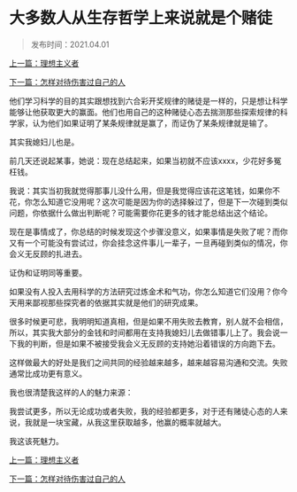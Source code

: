 # 大多数人从生存哲学上来说就是个赌徒

>发布时间：2021.04.01

[上一篇：理想主义者](/social/article71)

[下一篇：怎样对待伤害过自己的人](/social/article73)

他们学习科学的目的其实跟想找到六合彩开奖规律的赌徒是一样的，只是想让科学能够让他获取更大的赢面。他们也用自己的这种赌徒心态去揣测那些探索规律的科学家，认为他们如果证明了某条规律就是赢了，而证伪了某条规律就是输了。  

其实我媳妇儿也是。  

前几天还说起某事，她说：现在总结起来，如果当初就不应该xxxx，少花好多冤枉钱。    

我说：其实当初我就觉得那事儿没什么用，但是我觉得应该花这笔钱，如果你不花，你怎么知道它没用呢？这次可能是因为你的选择躲过了，但是下一次碰到类似问题，你依据什么做出判断呢？可能需要你花更多的钱才能总结出这个结论。  

现在是事情成了，你总结的时候发现这个步骤没意义，如果事情是失败了呢？而你又有一个可能没有尝试过，你会挂念这件事儿一辈子，一旦再碰到类似的情况，你会义无反顾的扎进去。  

证伪和证明同等重要。  

如果没有人投入去用科学的方法研究过炼金术和气功，你怎么知道它们没用？你今天用来鄙视那些探究者的依据其实就是他们的研究成果。  

很多时候更可悲，我明明知道真相，但是如果不用失败去教育，别人就不会相信，所以，其实我大部分的金钱和时间都用在支持我媳妇儿去做错事儿上了。我会说一下我的判断，但是如果不被接受我会义无反顾的支持她沿着错误的方向跑下去。  

这样做最大的好处是我们之间共同的经验越来越多，越来越容易沟通和交流。失败通常比成功更有意义。  

我也很清楚我这样的人的魅力来源：  

我尝试更多，所以无论成功或者失败，我的经验都更多，对于还有赌徒心态的人来说，我就是一块宝藏，从我这里获取越多，他赢的概率就越大。  

我这该死魅力。

[上一篇：理想主义者](/social/article71)

[下一篇：怎样对待伤害过自己的人](/social/article73)




